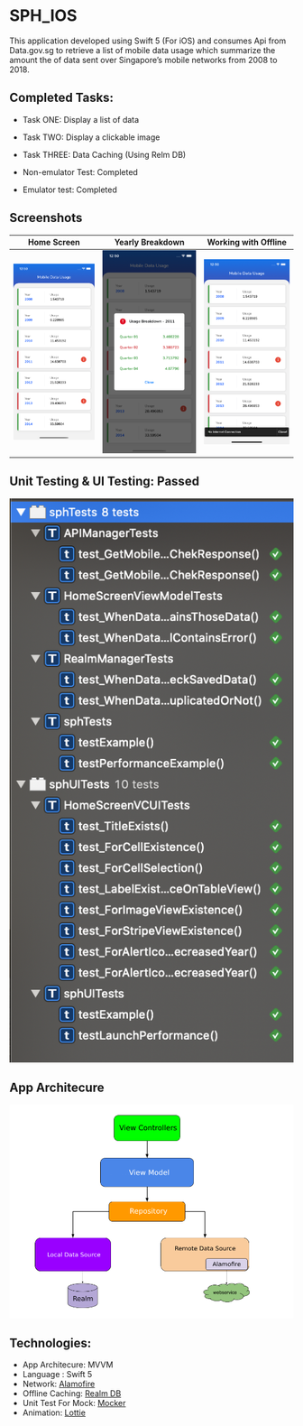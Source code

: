 # SPH_IOS

This application developed using Swift 5 (For iOS) and consumes Api from Data.gov.sg to retrieve a list of mobile data usage which summarize the amount the of data sent over Singapore’s mobile networks from 2008 to 2018.

## Completed Tasks:
 - Task ONE: Display a list of data
 - Task TWO: Display a clickable image
 - Task THREE: Data Caching (Using Relm DB)

- Non-emulator Test: Completed
- Emulator test: Completed


## Screenshots
Home Screen                |  Yearly Breakdown         | Working with Offline                
:-------------------------:|:-------------------------:|:-------------------------:
![](screenshots/home_screen.png)  |  ![](screenshots/yearly_breakdown.png) |  ![](screenshots/offline.png)


## Unit Testing & UI Testing: Passed
![](screenshots/test_coverage.png)


## App Architecure
![](screenshots/mvvm.png)


## Technologies:
- App Architecure: MVVM
- Language : Swift 5
- Network: [Alamofire](https://github.com/Alamofire/Alamofire)
- Offline Caching: [Realm DB](https://realm.io/)
- Unit Test For Mock: [Mocker](https://github.com/WeTransfer/Mocker)
- Animation: [Lottie](https://airbnb.design/lottie/)
